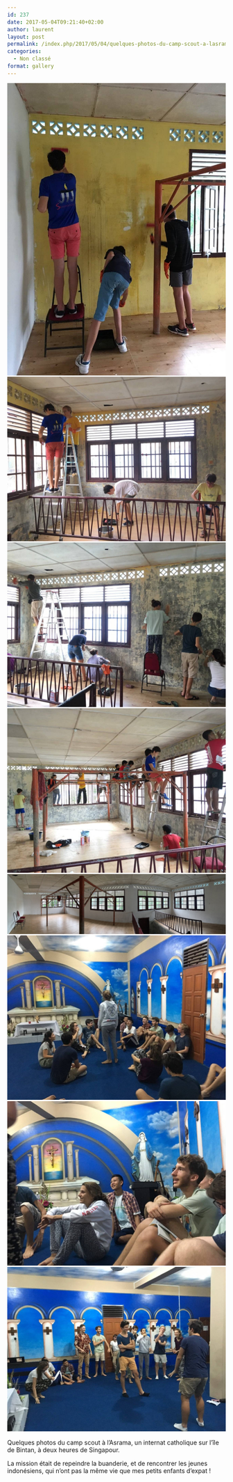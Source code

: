 ```yaml
---
id: 237
date: 2017-05-04T09:21:40+02:00
author: laurent
layout: post
permalink: /index.php/2017/05/04/quelques-photos-du-camp-scout-a-lasrama-un/
categories:
  - Non classé
format: gallery
---
```

<img src="/images/2017/05/tumblr_opf8o4NVo91uuvt0bo5_1280.jpg" />
<img src="/images/2017/05/tumblr_opf8o4NVo91uuvt0bo2_1280.jpg" />
<img src="/images/2017/05/tumblr_opf8o4NVo91uuvt0bo3_1280.jpg" />
<img src="/images/2017/05/tumblr_opf8o4NVo91uuvt0bo4_1280.jpg" />
<img src="/images/2017/05/tumblr_opf8o4NVo91uuvt0bo1_1280.jpg" />
<img src="/images/2017/05/tumblr_opf8o4NVo91uuvt0bo6_1280.jpg" />
<img src="/images/2017/05/tumblr_opf8o4NVo91uuvt0bo7_1280.jpg" />
<img src="/images/2017/05/tumblr_opf8o4NVo91uuvt0bo8_1280.jpg" />

Quelques photos du camp scout à l’Asrama, un internat catholique sur l’île de Bintan, à deux heures de Singapour.

La mission était de repeindre la buanderie, et de rencontrer les jeunes indonésiens, qui n’ont pas la même vie que mes petits enfants d’expat !